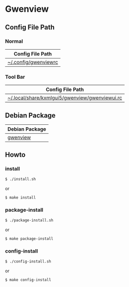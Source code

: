 
# Gwenview


## Config File Path


### Normal

| Config File Path |
| --- |
| [~/.config/gwenviewrc](./asset/overlay/etc/skel/.config/gwenviewrc) |


### Tool Bar

| Config File Path |
| --- |
| [~/.local/share/kxmlgui5/gwenview/gwenviewui.rc](./asset/overlay/etc/skel/.local/share/kxmlgui5/gwenview/gwenviewui.rc) |


## Debian Package

| Debian Package |
| --- |
| [gwenview](https://packages.debian.org/stable/gwenview) |


## Howto


### install

``` sh
$ ./install.sh
```

or

``` sh
$ make install
```


### package-install

``` sh
$ ./package-install.sh
```

or

``` sh
$ make package-install
```


### config-install

``` sh
$ ./config-install.sh
```

or

``` sh
$ make config-install
```
